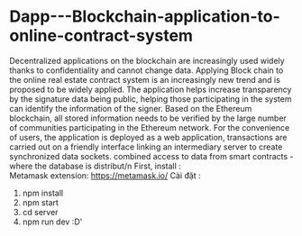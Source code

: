 # Dapp---Blockchain-application-to-online-contract-system
Decentralized applications on the blockchain are increasingly used widely thanks to confidentiality and cannot change data. Applying Block chain to the online real estate contract system is an increasingly new trend and is proposed to be widely applied. The application helps increase transparency by the signature data being public, helping those participating in the system can identify the information of the signer. Based on the Ethereum blockchain, all stored information needs to be verified by the large number of communities participating in the Ethereum network. For the convenience of users, the application is deployed as a web application, transactions are carried out on a friendly interface linking an intermediary server to create synchronized data sockets. combined access to data from smart contracts - where the database is distribut/n
 First, install :   
Metamask extension: https://metamask.io/ 
Cài đặt :
1. npm install 
2. npm start
3. cd server
4. npm run dev
:D' 
